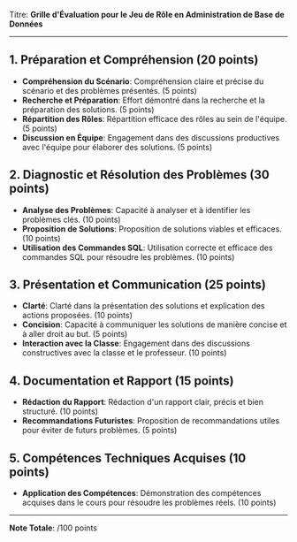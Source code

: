 Titre: **Grille d'Évaluation pour le Jeu de Rôle en Administration de Base de Données**

---

## 1. **Préparation et Compréhension** (20 points)

- **Compréhension du Scénario**: Compréhension claire et précise du scénario et des problèmes présentés. (5 points)
- **Recherche et Préparation**: Effort démontré dans la recherche et la préparation des solutions. (5 points)
- **Répartition des Rôles**: Répartition efficace des rôles au sein de l'équipe. (5 points)
- **Discussion en Équipe**: Engagement dans des discussions productives avec l'équipe pour élaborer des solutions. (5 points)

## 2. **Diagnostic et Résolution des Problèmes** (30 points)

- **Analyse des Problèmes**: Capacité à analyser et à identifier les problèmes clés. (10 points)
- **Proposition de Solutions**: Proposition de solutions viables et efficaces. (10 points)
- **Utilisation des Commandes SQL**: Utilisation correcte et efficace des commandes SQL pour résoudre les problèmes. (10 points)

## 3. **Présentation et Communication** (25 points)

- **Clarté**: Clarté dans la présentation des solutions et explication des actions proposées. (10 points)
- **Concision**: Capacité à communiquer les solutions de manière concise et à aller droit au but. (5 points)
- **Interaction avec la Classe**: Engagement dans des discussions constructives avec la classe et le professeur. (10 points)

## 4. **Documentation et Rapport** (15 points)

- **Rédaction du Rapport**: Rédaction d'un rapport clair, précis et bien structuré. (10 points)
- **Recommandations Futuristes**: Proposition de recommandations utiles pour éviter de futurs problèmes. (5 points)

## 5. **Compétences Techniques Acquises** (10 points)

- **Application des Compétences**: Démonstration des compétences acquises dans le cours pour résoudre les problèmes réels. (10 points)

---

**Note Totale**: /100 points